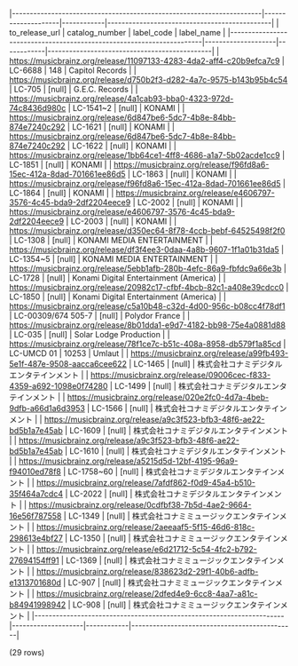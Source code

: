 |----------------------------------------------------------------------|--------------------|------------|----------------------------------------------|
|                            to_release_url                            |   catalog_number   | label_code |                  label_name                  |
|----------------------------------------------------------------------|--------------------|------------|----------------------------------------------|
| https://musicbrainz.org/release/11097133-4283-4da2-aff4-c20b9efca7c9 | LC-6688            |        148 | Capitol Records                              |
| https://musicbrainz.org/release/d750b2f3-d282-4a7c-9575-b143b95b4c54 | LC-705             |     [null] | G.E.C. Records                               |
| https://musicbrainz.org/release/4a1cab93-bba0-4323-972d-74c8436d980c | LC-1541~2          |     [null] | KONAMI                                       |
| https://musicbrainz.org/release/6d847be6-5dc7-4b8e-84bb-874e7240c292 | LC-1621            |     [null] | KONAMI                                       |
| https://musicbrainz.org/release/6d847be6-5dc7-4b8e-84bb-874e7240c292 | LC-1622            |     [null] | KONAMI                                       |
| https://musicbrainz.org/release/1bb64ce1-4ff8-4686-a1a7-5b02acde1cc9 | LC-1851            |     [null] | KONAMI                                       |
| https://musicbrainz.org/release/f96fd8a6-15ec-412a-8dad-701661ee86d5 | LC-1863            |     [null] | KONAMI                                       |
| https://musicbrainz.org/release/f96fd8a6-15ec-412a-8dad-701661ee86d5 | LC-1864            |     [null] | KONAMI                                       |
| https://musicbrainz.org/release/e4606797-3576-4c45-bda9-2df2204eece9 | LC-2002            |     [null] | KONAMI                                       |
| https://musicbrainz.org/release/e4606797-3576-4c45-bda9-2df2204eece9 | LC-2003            |     [null] | KONAMI                                       |
| https://musicbrainz.org/release/d350ec64-8f78-4ccb-bebf-64525498f2f0 | LC-1308            |     [null] | KONAMI MEDIA ENTERTAINMENT                   |
| https://musicbrainz.org/release/df3f4ee3-0daa-4a8b-9607-1f1a01b31da5 | LC-1354~5          |     [null] | KONAMI MEDIA ENTERTAINMENT                   |
| https://musicbrainz.org/release/5ebb1afb-280b-4efc-86a9-fbfdc9a66e3b | LC-1728            |     [null] | Konami Digital Entertainment (America)       |
| https://musicbrainz.org/release/20982c17-cfbf-4bcb-82c1-a408e39cdcc0 | LC-1850            |     [null] | Konami Digital Entertainment (America)       |
| https://musicbrainz.org/release/c5a10b48-c32d-4d00-956c-b08cc4f78df1 | LC-00309/674 505-7 |     [null] | Polydor France                               |
| https://musicbrainz.org/release/8b01dda1-e9d7-4182-bb98-75e4a0881d88 | LC-035             |     [null] | Solar Lodge Production                       |
| https://musicbrainz.org/release/78f1ce7c-b51c-408a-8958-db579f1a85cd | LC-UMCD 01         |      10253 | Umlaut                                       |
| https://musicbrainz.org/release/a99fb493-5e1f-487e-9508-aacca6cee622 | LC-1465            |     [null] | 株式会社コナミデジタルエンタテインメント     |
| https://musicbrainz.org/release/09006cec-f833-4359-a692-1098e0f74280 | LC-1499            |     [null] | 株式会社コナミデジタルエンタテインメント     |
| https://musicbrainz.org/release/020e2fc0-4d7a-4beb-9dfb-a66d1a6d3953 | LC-1566            |     [null] | 株式会社コナミデジタルエンタテインメント     |
| https://musicbrainz.org/release/a9c3f523-bfb3-48f6-ae22-bd5b1a7e45ab | LC-1609            |     [null] | 株式会社コナミデジタルエンタテインメント     |
| https://musicbrainz.org/release/a9c3f523-bfb3-48f6-ae22-bd5b1a7e45ab | LC-1610            |     [null] | 株式会社コナミデジタルエンタテインメント     |
| https://musicbrainz.org/release/a5215d5d-12bf-4195-96a9-f94010ed78f8 | LC-1758~60         |     [null] | 株式会社コナミデジタルエンタテインメント     |
| https://musicbrainz.org/release/7afdf862-f0d9-45a4-b510-35f464a7cdc4 | LC-2022            |     [null] | 株式会社コナミデジタルエンタテインメント     |
| https://musicbrainz.org/release/0cdfbf38-7b5d-4ae2-9664-16e56f787558 | LC-1349            |     [null] | 株式会社コナミミュージックエンタテインメント |
| https://musicbrainz.org/release/2aeeaaf5-5f15-46d6-818c-298613e4bf27 | LC-1350            |     [null] | 株式会社コナミミュージックエンタテインメント |
| https://musicbrainz.org/release/e6d21712-5c54-4fc2-b792-27694154ff91 | LC-1369            |     [null] | 株式会社コナミミュージックエンタテインメント |
| https://musicbrainz.org/release/838623d2-29f1-40b6-adfb-e1313701680d | LC-907             |     [null] | 株式会社コナミミュージックエンタテインメント |
| https://musicbrainz.org/release/2dfed4e9-6cc8-4aa7-a81c-b84941998942 | LC-908             |     [null] | 株式会社コナミミュージックエンタテインメント |
|----------------------------------------------------------------------|--------------------|------------|----------------------------------------------|

(29 rows)

